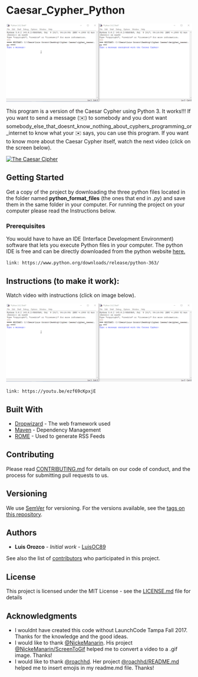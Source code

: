 # Caesar_Cypher_Python 

<img src="images/GifFromVideo3.gif" width="600">

This program is a version of the Caesar Cypher using Python 3. 
It works!!! If you want to send a message (✉️) to somebody and you dont want somebody_else_that_doesnt_know_nothing_about_cyphers_programming_or_internet to know what your ✉️ says, you can use this program. If you want to know more about the Caesar Cypher itself, watch the next video (click on the screen below).

<a href="https://www.youtube.com/watch?v=sMOZf4GN3oc">
<img src="http://i3.ytimg.com/vi/sMOZf4GN3oc/maxresdefault.jpg" alt="The Caesar Cipher"" width="600">
</a>

## Getting Started

Get a copy of the project by downloading the three python files located in the folder named **python_format_files** (the ones that end in *.py*) and save them in the same folder in your computer. For running the project on your computer please read the Instructions below.

### Prerequisites
You would have to have an IDE (Interface Development Environment) software that lets you execute Python files in your computer. The python IDE is free and can be directly downloaded from the python website [here.](https://www.python.org/downloads/release/python-363/)

```
link: https://www.python.org/downloads/release/python-363/
```

## Instructions (to make it work): 
Watch video with instructions (click on image below).

<a href="https://youtu.be/ezf69cKpxjE">
<img src="images/GifFromVideo3.gif" width="600">
</a>

```
link: https://youtu.be/ezf69cKpxjE
```


## Built With

* [Dropwizard](http://www.dropwizard.io/1.0.2/docs/) - The web framework used
* [Maven](https://maven.apache.org/) - Dependency Management
* [ROME](https://rometools.github.io/rome/) - Used to generate RSS Feeds

## Contributing

Please read [CONTRIBUTING.md](https://gist.github.com/PurpleBooth/b24679402957c63ec426) for details on our code of conduct, and the process for submitting pull requests to us.

## Versioning

We use [SemVer](http://semver.org/) for versioning. For the versions available, see the [tags on this repository](https://github.com/your/project/tags). 

## Authors

* **Luis Orozco** - *Initial work* - [LuisOC89](https://github.com/LuisOC89)

See also the list of [contributors](https://github.com/LuisOC89/Caesar_Cypher_Python/contributors) who participated in this project.

## License

This project is licensed under the MIT License - see the [LICENSE.md](LICENSE.md) file for details

## Acknowledgments

* I wouldnt have created this code without LaunchCode Tampa Fall 2017. Thanks for the knowledge and the good ideas.
* I would like to thank [@NickeManarin](https://github.com/NickeManarin). His project [@NickeManarin/ScreenToGif](https://github.com/NickeManarin/ScreenToGif) helped me to convert a video to a .gif image. Thanks! 
* I would like to thank [@roachhd](https://gist.github.com/roachhd). Her project [@roachhd/README.md](https://gist.github.com/roachhd/1f029bd4b50b8a524f3c) helped me to insert emojis in my readme.md file. Thanks!
